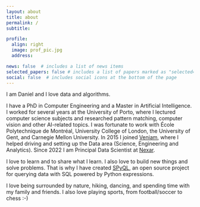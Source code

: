 ```yaml
---
layout: about
title: about
permalink: /
subtitle:

profile:
  align: right
  image: prof_pic.jpg
  address:

news: false  # includes a list of news items
selected_papers: false # includes a list of papers marked as "selected={true}"
social: false  # includes social icons at the bottom of the page
---
```


I am Daniel and I love data and algorithms.

I have a PhD in Computer Engineering and a Master in Artificial Intelligence. I worked for several years at the University of Porto, where I lectured computer science subjects and researched pattern matching, computer vision and other AI-related topics. I was fortunate to work with École Polytechnique de Montréal, University College of London, the University of Gent, and Carnegie Mellon University. In 2015 I joined [Veniam](http://www.veniam.com), where I helped driving and setting up the Data area (Science, Engineering and Analytics). Since 2022 I am Principal Data Scientist at [Nexar](https://www.getnexar.com).

I love to learn and to share what I learn. I also love to build new things and solve problems. That is why I have created [SPyQL](https://github.com/dcmoura/spyql), an open source project for querying data with SQL powered by Python expressions.

I love being surrounded by nature, hiking, dancing, and spending time with my family and friends. I also love playing sports, from football/soccer to chess :-)
